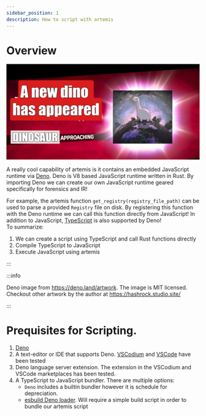 ```yaml
---
sidebar_position: 1
description: How to script with artemis
---
```


# Overview

![a small velociraptor joke](../../../static/img/deno2.jpeg)

A really cool capability of artemis is it contains an embedded JavaScript
runtime via [Deno](https://deno.land/). Deno is V8 based JavaScript runtime
written in Rust. By importing Deno we can create our own JavaScript runtime
geared specifically for forensics and IR!

For example, the artemis function `get_registry(registry_file_path)` can be used
to parse a provided `Registry` file on disk. By registering this function with
the Deno runtime we can call this function directly from JavaScript! In addition
to JavaScript, [TypeScript](https://www.typescriptlang.org/) is also supported
by Deno!\
To summarize:

1. We can create a script using TypeScript and call Rust functions directly
2. Compile TypeScript to JavaScript
3. Execute JavaScript using artemis

:::

:::info

Deno image from https://deno.land/artwork. The image is MIT licensed. Checkout
other artwork by the author at https://hashrock.studio.site/

:::

# Prequisites for Scripting.

1. [Deno](https://deno.land/)
2. A text-editor or IDE that supports Deno. [VSCodium](https://vscodium.com/)
   and [VSCode](https://code.visualstudio.com/) have been tested
3. Deno language server extension. The extension in the VSCodium and VSCode
   marketplaces has been tested.
4. A TypeScript to JavaScript bundler. There are multiple options:
   - `Deno` includes a builtin bundler however it is schedule for depreciation.
   - [esbuild Deno loader](https://deno.land/x/esbuild_deno_loader@0.6.0). Will
     require a simple build script in order to bundle our artemis script
